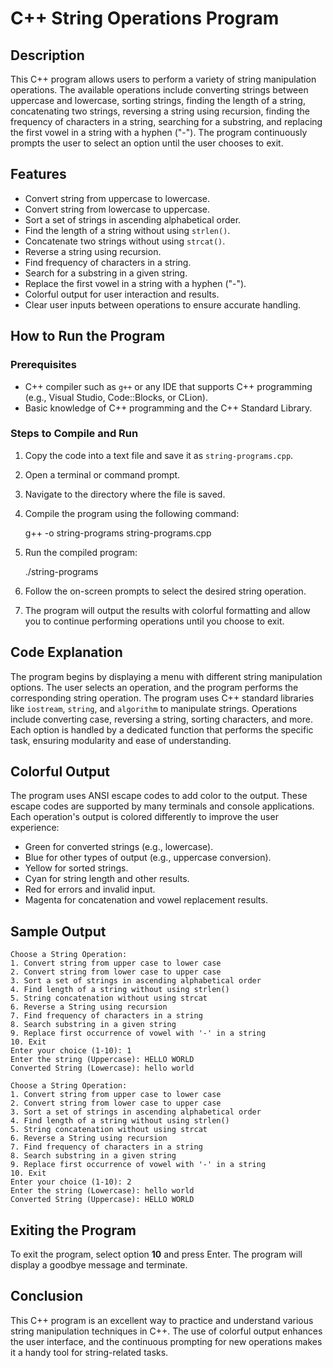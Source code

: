 C++ String Operations Program
=============================

Description
-----------

This C++ program allows users to perform a variety of string manipulation operations. The available operations include converting strings between uppercase and lowercase, sorting strings, finding the length of a string, concatenating two strings, reversing a string using recursion, finding the frequency of characters in a string, searching for a substring, and replacing the first vowel in a string with a hyphen ("-"). The program continuously prompts the user to select an option until the user chooses to exit.

Features
--------

*   Convert string from uppercase to lowercase.
*   Convert string from lowercase to uppercase.
*   Sort a set of strings in ascending alphabetical order.
*   Find the length of a string without using `strlen()`.
*   Concatenate two strings without using `strcat()`.
*   Reverse a string using recursion.
*   Find frequency of characters in a string.
*   Search for a substring in a given string.
*   Replace the first vowel in a string with a hyphen ("-").
*   Colorful output for user interaction and results.
*   Clear user inputs between operations to ensure accurate handling.

How to Run the Program
----------------------

### Prerequisites

*   C++ compiler such as `g++` or any IDE that supports C++ programming (e.g., Visual Studio, Code::Blocks, or CLion).
*   Basic knowledge of C++ programming and the C++ Standard Library.

### Steps to Compile and Run

1.  Copy the code into a text file and save it as `string-programs.cpp`.
2.  Open a terminal or command prompt.
3.  Navigate to the directory where the file is saved.
4.  Compile the program using the following command:
    
    g++ -o string-programs string-programs.cpp
    
5.  Run the compiled program:
    
    ./string-programs
    
6.  Follow the on-screen prompts to select the desired string operation.
7.  The program will output the results with colorful formatting and allow you to continue performing operations until you choose to exit.

Code Explanation
----------------

The program begins by displaying a menu with different string manipulation options. The user selects an operation, and the program performs the corresponding string operation. The program uses C++ standard libraries like `iostream`, `string`, and `algorithm` to manipulate strings. Operations include converting case, reversing a string, sorting characters, and more. Each option is handled by a dedicated function that performs the specific task, ensuring modularity and ease of understanding.

Colorful Output
---------------

The program uses ANSI escape codes to add color to the output. These escape codes are supported by many terminals and console applications. Each operation's output is colored differently to improve the user experience:

*   Green for converted strings (e.g., lowercase).
*   Blue for other types of output (e.g., uppercase conversion).
*   Yellow for sorted strings.
*   Cyan for string length and other results.
*   Red for errors and invalid input.
*   Magenta for concatenation and vowel replacement results.

Sample Output
-------------

    Choose a String Operation:
    1. Convert string from upper case to lower case
    2. Convert string from lower case to upper case
    3. Sort a set of strings in ascending alphabetical order
    4. Find length of a string without using strlen()
    5. String concatenation without using strcat
    6. Reverse a String using recursion
    7. Find frequency of characters in a string
    8. Search substring in a given string
    9. Replace first occurrence of vowel with '-' in a string
    10. Exit
    Enter your choice (1-10): 1
    Enter the string (Uppercase): HELLO WORLD
    Converted String (Lowercase): hello world

    Choose a String Operation:
    1. Convert string from upper case to lower case
    2. Convert string from lower case to upper case
    3. Sort a set of strings in ascending alphabetical order
    4. Find length of a string without using strlen()
    5. String concatenation without using strcat
    6. Reverse a String using recursion
    7. Find frequency of characters in a string
    8. Search substring in a given string
    9. Replace first occurrence of vowel with '-' in a string
    10. Exit
    Enter your choice (1-10): 2
    Enter the string (Lowercase): hello world
    Converted String (Uppercase): HELLO WORLD
    

Exiting the Program
-------------------

To exit the program, select option **10** and press Enter. The program will display a goodbye message and terminate.

Conclusion
----------

This C++ program is an excellent way to practice and understand various string manipulation techniques in C++. The use of colorful output enhances the user interface, and the continuous prompting for new operations makes it a handy tool for string-related tasks.